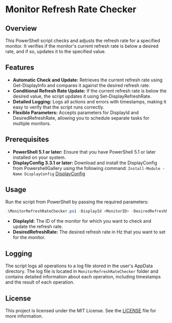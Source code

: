 # Monitor Refresh Rate Checker

## Overview

This PowerShell script checks and adjusts the refresh rate for a specified monitor. It verifies if the monitor's current refresh rate is below a desired rate, and if so, updates it to the specified value.

## Features

- **Automatic Check and Update:**
  Retrieves the current refresh rate using Get-DisplayInfo and compares it against the desired refresh rate.
- **Conditional Refresh Rate Update:**
  If the current refresh rate is below the desired value, the script updates it using Set-DisplayRefreshRate.
- **Detailed Logging:**
  Logs all actions and errors with timestamps, making it easy to verify that the script runs correctly.
- **Flexible Parameters:**
  Accepts parameters for DisplayId and DesiredRefreshRate, allowing you to schedule separate tasks for multiple monitors.

## Prerequisites

- **PowerShell 5.1 or later:** Ensure that you have PowerShell 5.1 or later installed on your system.
- **DisplayConfig 3.3.1 or later:** Download and install the DisplayConfig from PowershellGallery using the following command: `Install-Module -Name DisplayConfig` [DisplayConfig](https://www.powershellgallery.com/packages/DisplayConfig/3.3.1)

## Usage

Run the script from PowerShell by passing the required parameters:

```powershell
.\MonitorRefreshRateChecker.ps1 -DisplayId <MonitorID> -DesiredRefreshRate <RefreshRate>
```

- **DisplayId:** The ID of the monitor for which you want to check and update the refresh rate.
- **DesiredRefreshRate:** The desired refresh rate in Hz that you want to set for the monitor.

## Logging

The script logs all operations to a log file stored in the user's AppData directory.
The log file is located in `MonitorRefreshRateChecker` folder and contains detailed information about each operation, including timestamps and the result of each operation.

## License

This project is licensed under the MIT License. See the [LICENSE](LICENSE) file for more information.
